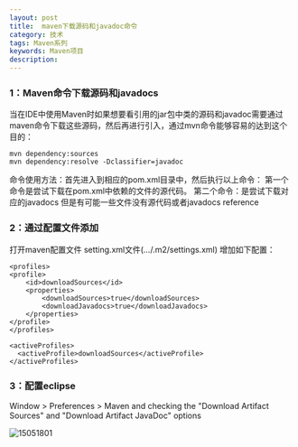 ```yaml
---
layout: post
title:  maven下载源码和javadoc命令
category: 技术
tags: Maven系列
keywords: Maven项目
description:
---
```


### 1：Maven命令下载源码和javadocs    

当在IDE中使用Maven时如果想要看引用的jar包中类的源码和javadoc需要通过maven命令下载这些源码，然后再进行引入，通过mvn命令能够容易的达到这个目的：

	mvn dependency:sources
	mvn dependency:resolve -Dclassifier=javadoc

命令使用方法：首先进入到相应的pom.xml目录中，然后执行以上命令：
第一个命令是尝试下载在pom.xml中依赖的文件的源代码。
第二个命令：是尝试下载对应的javadocs
但是有可能一些文件没有源代码或者javadocs
reference

### 2：通过配置文件添加

打开maven配置文件 setting.xml文件(.../.m2/settings.xml) 增加如下配置：

	<profiles>  
	<profile>  
	    <id>downloadSources</id>  
	    <properties>  
	        <downloadSources>true</downloadSources>  
	        <downloadJavadocs>true</downloadJavadocs>             
	    </properties>  
	</profile>  
	</profiles>  

	<activeProfiles>  
	  <activeProfile>downloadSources</activeProfile>  
	</activeProfiles>  

### 3：配置eclipse

Window > Preferences > Maven and checking the "Download Artifact Sources" and "Download Artifact JavaDoc" options

![15051801](/public/img/tec/2015-05-18_maven01.jpg)
